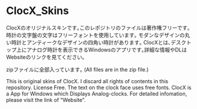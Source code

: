 # ClocX_Skins
ClocXのオリジナルスキンです｡このレポジトリのファイルは著作権フリーです｡時計の文字盤の文字はフリーフォントを使用しています｡
モダンなデザインの丸い時計とアンティークなデザインの四角い時計があります｡
ClocXとは､デスクトップ上にアナログ時計を表示できるWindowsのアプリです｡詳細な情報やDLはWebsiteのリンクを見てください｡

zipファイルに全部入っています｡ (All files are in the zip file.)

This is original skins of ClocX.
I discard all rights of contents in this repository. License Free. The text on the clock face uses free fonts.
ClocX is a App for Windows which Displays Analog-clocks. For detailed infomation, please visit the link of "Website". 
